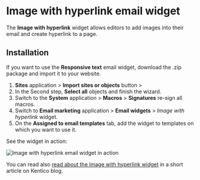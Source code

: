 # Image with hyperlink email widget
The **Image with hyperlink** widget allows editors to add images into their email and create hyperlink to a page.

## Installation
If you want to use the **Responsive text** email widget, download the .zip package and import it to your website.

1. **Sites** application > **Import sites or objects** button > 
2. In the Second step, **Select all** objects and finish the wizard.
3. Switch to the **System** application > **Macros** > **Signatures** re-sign all macros.
4. Switch to **Email marketing** application > **Email widgets** > *Image with hyperlink* widget.
5. On the **Assigned to email templates** tab, add the widget to templates on which you want to use it.

See the widget in action:

![Image with hyperlink email widget in action](emailWidgetImageWithHyperlink.gif)

 You can read also [read about the Image with hyperlink widget](https://www.kentico.com/blog/enhance-your-email-marketing-part-4-using-images-in-emails) in a short article on Kentico blog.